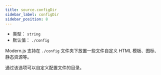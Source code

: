 ```yaml
---
title: source.configDir
sidebar_label: configDir
sidebar_position: 8
---
```




* 类型： `string`
* 默认值： `./config`

Modern.js 支持在 `./config` 文件夹下放置一些文件自定义 HTML 模板、图标、静态资源等。

通过该选项可以自定义配置文件的目录。

<!-- TODO: 文件约定 config/html 和 config/public -->
